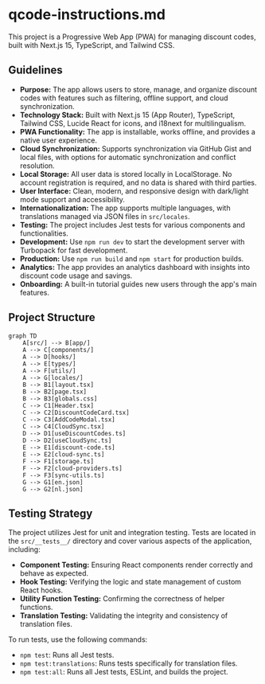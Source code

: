 # qcode-instructions.md

This project is a Progressive Web App (PWA) for managing discount codes, built with Next.js 15, TypeScript, and Tailwind CSS.

## Guidelines

- **Purpose:** The app allows users to store, manage, and organize discount codes with features such as filtering, offline support, and cloud synchronization.
- **Technology Stack:** Built with Next.js 15 (App Router), TypeScript, Tailwind CSS, Lucide React for icons, and i18next for multilingualism.
- **PWA Functionality:** The app is installable, works offline, and provides a native user experience.
- **Cloud Synchronization:** Supports synchronization via GitHub Gist and local files, with options for automatic synchronization and conflict resolution.
- **Local Storage:** All user data is stored locally in LocalStorage. No account registration is required, and no data is shared with third parties.
- **User Interface:** Clean, modern, and responsive design with dark/light mode support and accessibility.
- **Internationalization:** The app supports multiple languages, with translations managed via JSON files in `src/locales`.
- **Testing:** The project includes Jest tests for various components and functionalities.
- **Development:** Use `npm run dev` to start the development server with Turbopack for fast development.
- **Production:** Use `npm run build` and `npm start` for production builds.
- **Analytics:** The app provides an analytics dashboard with insights into discount code usage and savings.
- **Onboarding:** A built-in tutorial guides new users through the app's main features.

## Project Structure

```mermaid
graph TD
    A[src/] --> B[app/]
    A --> C[components/]
    A --> D[hooks/]
    A --> E[types/]
    A --> F[utils/]
    A --> G[locales/]
    B --> B1[layout.tsx]
    B --> B2[page.tsx]
    B --> B3[globals.css]
    C --> C1[Header.tsx]
    C --> C2[DiscountCodeCard.tsx]
    C --> C3[AddCodeModal.tsx]
    C --> C4[CloudSync.tsx]
    D --> D1[useDiscountCodes.ts]
    D --> D2[useCloudSync.ts]
    E --> E1[discount-code.ts]
    E --> E2[cloud-sync.ts]
    F --> F1[storage.ts]
    F --> F2[cloud-providers.ts]
    F --> F3[sync-utils.ts]
    G --> G1[en.json]
    G --> G2[nl.json]
```

## Testing Strategy

The project utilizes Jest for unit and integration testing. Tests are located in the `src/__tests__/` directory and cover various aspects of the application, including:

- **Component Testing:** Ensuring React components render correctly and behave as expected.
- **Hook Testing:** Verifying the logic and state management of custom React hooks.
- **Utility Function Testing:** Confirming the correctness of helper functions.
- **Translation Testing:** Validating the integrity and consistency of translation files.

To run tests, use the following commands:
- `npm test`: Runs all Jest tests.
- `npm test:translations`: Runs tests specifically for translation files.
- `npm test:all`: Runs all Jest tests, ESLint, and builds the project.

